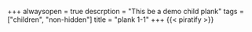 +++
alwaysopen = true
descrption = "This be a demo child plank"
tags = ["children", "non-hidden"]
title = "plank 1-1"
+++
{{< piratify >}}
